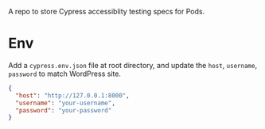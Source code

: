 A repo to store Cypress accessiblity testing specs for Pods.

# Env

Add a `cypress.env.json` file at root directory, and update the `host`, `username`, `password` to match WordPress site.

```json
{
  "host": "http://127.0.0.1:8000",
  "username": "your-username",
  "password": "your-password"
}
```
